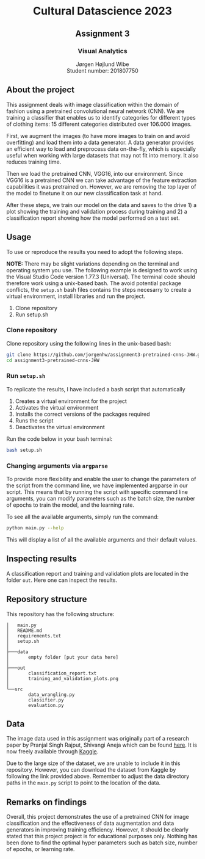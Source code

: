 <!-- PROJECT LOGO -->
<br />
<p align="center">
  <h1 align="center">Cultural Datascience 2023</h1> 
  <h2 align="center">Assignment 3</h2> 
  <h3 align="center">Visual Analytics</h3> 


  <p align="center">
    Jørgen Højlund Wibe<br>
    Student number: 201807750
  </p>
</p>


<!-- ABOUT THE PROJECT -->
## About the project
This assignment deals with image classification within the domain of fashion using a pretrained convolutional neural network (CNN). We are training a classifier that enables us to identify categories for different types of clothing items: 15 different categories distributed over 106.000 images.

First, we augment the images (to have more images to train on and avoid overfitting) and load them into a data generator. A data generator provides an efficient way to load and preprocess data on-the-fly, which is especially useful when working with large datasets that may not fit into memory. It also reduces training time.

Then we load the pretrained CNN, VGG16, into our environment. Since VGG16 is a pretrained CNN we can take advantage of the feature extraction capabilities it was pretrained on. However, we are removing the top layer of the model to finetune it on our new classification task at hand.

After these steps, we train our model on the data and saves to the drive 1) a plot showing the training and validation process during training and 2) a classification report showing how the model performed on a test set.

<!-- USAGE -->
## Usage

To use or reproduce the results you need to adopt the following steps.

**NOTE:** There may be slight variations depending on the terminal and operating system you use. The following example is designed to work using the Visual Studio Code version 1.77.3 (Universal). The terminal code should therefore work using a unix-based bash. The avoid potential package conflicts, the ```setup.sh``` bash files contains the steps necesarry to create a virtual environment, install libraries and run the project.

1. Clone repository
2. Run setup.sh

### Clone repository

Clone repository using the following lines in the unix-based bash:

```bash
git clone https://github.com/jorgenhw/assignment3-pretrained-cnns-JHW.git
cd assignment3-pretrained-cnns-JHW
```

### Run ```setup.sh```

To replicate the results, I have included a bash script that automatically 

1. Creates a virtual environment for the project
2. Activates the virtual environment
3. Installs the correct versions of the packages required
4. Runs the script
5. Deactivates the virtual environment

Run the code below in your bash terminal:

```bash
bash setup.sh
```

### Changing arguments via ```argparse```
To provide more flexibility and enable the user to change the parameters of the script from the command line, we have implemented argparse in our script. This means that by running the script with specific command line arguments, you can modify parameters such as the batch size, the number of epochs to train the model, and the learning rate.

To see all the available arguments, simply run the command:

```bash
python main.py --help
```
This will display a list of all the available arguments and their default values.



## Inspecting results

A classification report and training and validation plots are located in the folder ```out```. Here one can inspect the results.

<!-- REPOSITORY STRUCTURE -->
## Repository structure

This repository has the following structure:
```
│   main.py
│   README.md
│   requirements.txt
│   setup.sh
│
├───data
│       empty folder [put your data here]
│
├───out
│       classification_report.txt
│       training_and_validation_plots.png
│
└──src
        data_wrangling.py
        classifier.py
        evaluation.py
```


<!-- DATA -->

## Data
The image data used in this assignment was originally part of a research paper by Pranjal Singh Rajput, Shivangi Aneja which can be found [here](https://arxiv.org/abs/2104.02830). It is now freely available through [Kaggle](https://www.kaggle.com/datasets/validmodel/indo-fashion-dataset).

Due to the large size of the dataset, we are unable to include it in this repository. However, you can download the dataset from Kaggle by following the link provided above. Remember to adjust the data directory paths in the ```main.py``` script to point to the location of the data.

<!-- RESULTS -->

## Remarks on findings
Overall, this project demonstrates the use of a pretrained CNN for image classification and the effectiveness of data augmentation and data generators in improving training efficiency. However, it should be clearly stated that this project project is for educational purposes only. Nothing has been done to find the optimal hyper parameters such as batch size, number of epochs, or learning rate.
